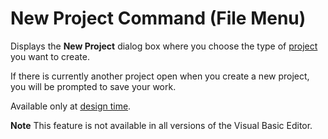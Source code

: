 
# New Project Command (File Menu)

Displays the  **New Project** dialog box where you choose the type of [project](b8bdf64f-5920-1ae9-16d0-b26d09524a30.md) you want to create.

If there is currently another project open when you create a new project, you will be prompted to save your work.

Available only at  [design time](b8bdf64f-5920-1ae9-16d0-b26d09524a30.md).


 **Note**  This feature is not available in all versions of the Visual Basic Editor.

